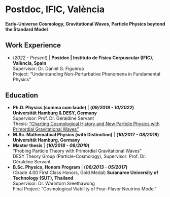 # Postdoc, IFIC, València
#### Early-Universe Cosmology, Gravitational Waves, Particle Physics beytond the Standard Model

## Work Experience
- (_2022 - Present_) | **Postdoc | Instituto de Física Corpuscular (IFIC), València, Spain**\
  Supervisor: Dr. Daniel G. Figueroa\
  Project: “Understanding Non-Perturbative Phenomena in Fundamental Physics”

## Education
- **Ph.D. Physics (summa cum laude)** | **(_09/2019 - 10/2022_)**\
  **Universität Hamburg & DESY, Germany**\
  Supervisor: Prof. Dr. Géraldine Servant\
  Thesis: [“Charting Cosmological History and New Particle Physics
with Primordial Gravitational Waves”](https://inspirehep.net/literature/2617209)
- **M.Sc. Mathematical Physics (with Distinction)** | **(_10/2017 - 08/2019_)**\
  **Universität Hamburg, Germany**
- **Master thesis** | **(_10/2018 - 08/2019_)**\
  “Probing Particle Theory with Primordial Gravitational Waves”\
  DESY Theory Group (Particle-Cosmology), Supervisor: Prof. Dr. Géraldine Servant
- **B.Sc. Physics, Honors Program** | **(_06/2013 - 05/2017_)**\
  (Grade 4.00 First Class Honors, Gold Medal)
  **Suranaree University of Technology (SUT), Thailand**\
  Supervisor: Dr. Warintorn Sreethawong\
  Final Project: “Cosmological Viability of Four–Flavor Neutrino Model”
  
